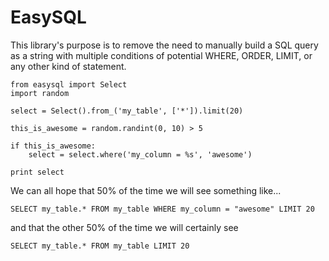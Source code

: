 EasySQL
====

This library's purpose is to remove the need to manually build a SQL query as a string with multiple conditions of potential WHERE, ORDER, LIMIT, or any other kind of statement.

    from easysql import Select
    import random

    select = Select().from_('my_table', ['*']).limit(20)

    this_is_awesome = random.randint(0, 10) > 5

    if this_is_awesome:
        select = select.where('my_column = %s', 'awesome')

    print select

We can all hope that 50% of the time we will see something like...

    SELECT my_table.* FROM my_table WHERE my_column = "awesome" LIMIT 20

and that the other 50% of the time we will certainly see

    SELECT my_table.* FROM my_table LIMIT 20
